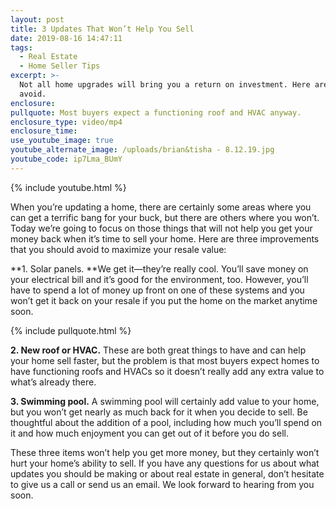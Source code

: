 ```yaml
---
layout: post
title: 3 Updates That Won’t Help You Sell
date: 2019-08-16 14:47:11
tags:
  - Real Estate
  - Home Seller Tips
excerpt: >-
  Not all home upgrades will bring you a return on investment. Here are three to
  avoid.
enclosure:
pullquote: Most buyers expect a functioning roof and HVAC anyway.
enclosure_type: video/mp4
enclosure_time:
use_youtube_image: true
youtube_alternate_image: /uploads/brian&tisha - 8.12.19.jpg
youtube_code: ip7Lma_BUmY
---
```


{% include youtube.html %}

When you’re updating a home, there are certainly some areas where you can get a terrific bang for your buck, but there are others where you won’t. Today we’re going to focus on those things that will not help you get your money back when it’s time to sell your home. Here are three improvements that you should avoid to maximize your resale value:

**1\. Solar panels.&nbsp;**We get it—they’re really cool. You’ll save money on your electrical bill and it’s good for the environment, too. However, you’ll have to spend a lot of money up front on one of these systems and you won’t get it back on your resale if you put the home on the market anytime soon.

{% include pullquote.html %}

**2\. New roof or HVAC.** These are both great things to have and can help your home sell faster, but the problem is that most buyers expect homes to have functioning roofs and HVACs so it doesn’t really add any extra value to what’s already there.

**3\. Swimming pool.** A swimming pool will certainly add value to your home, but you won’t get nearly as much back for it when you decide to sell. Be thoughtful about the addition of a pool, including how much you’ll spend on it and how much enjoyment you can get out of it before you do sell.

These three items won’t help you get more money, but they certainly won’t hurt your home’s ability to sell. If you have any questions for us about what updates you should be making or about real estate in general, don’t hesitate to give us a call or send us an email. We look forward to hearing from you soon.<br>&nbsp;